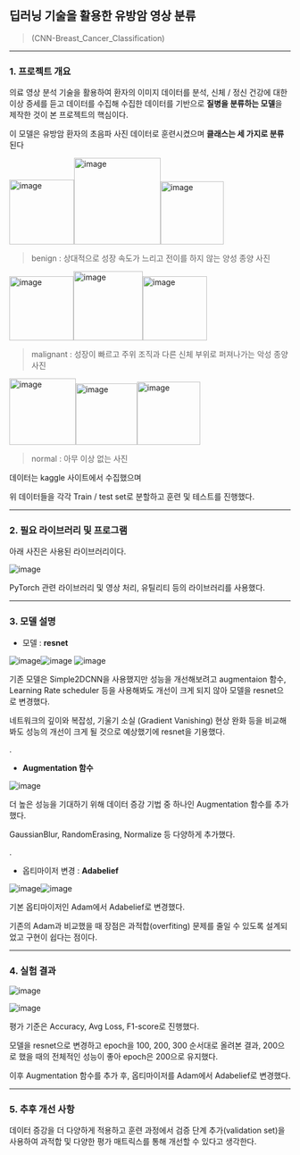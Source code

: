 ##  딥러닝 기술을 활용한 유방암 영상 분류
> (CNN-Breast_Cancer_Classification)
---

### 1. 프로젝트 개요
   
의료 영상 분석 기술을 활용하여 환자의 이미지 데이터를 분석, 신체 / 정신 건강에 대한 이상 증세를 듣고 데이터를 수집해 수집한 데이터를 기반으로 **질병을 분류하는 모델**을 제작한 것이 본 프로젝트의 핵심이다.

이 모델은 유방암 환자의 초음파 사진 데이터로 훈련시켰으며 **클래스는 세 가지로 분류**된다 


<img width="116" alt="image" src="https://github.com/ShinBangHo/CNN-Breast_Cancer_Classification/assets/164139725/cd686558-4f3e-4fe7-a731-7194a9273358"><img width="155" alt="image" src="https://github.com/ShinBangHo/CNN-Breast_Cancer_Classification/assets/164139725/5397253c-47ac-46b6-b5ce-bb719da994a8"><img width="113" alt="image" src="https://github.com/ShinBangHo/CNN-Breast_Cancer_Classification/assets/164139725/149eb458-e2ea-4d13-a165-cb268f7049f0">

> benign : 상대적으로 성장 속도가 느리고 전이를 하지 않는 양성 종양 사진

<img width="115" alt="image" src="https://github.com/ShinBangHo/CNN-Breast_Cancer_Classification/assets/164139725/560dd063-0396-4eab-bd5f-92ecf6ef090d"><img width="124" alt="image" src="https://github.com/ShinBangHo/CNN-Breast_Cancer_Classification/assets/164139725/93cc4cb4-9abc-4a01-ab11-9935b24f1495"><img width="115" alt="image" src="https://github.com/ShinBangHo/CNN-Breast_Cancer_Classification/assets/164139725/bdc5003f-4c35-4aa5-bf9d-e6b66ecae8d9">

> malignant : 성장이 빠르고 주위 조직과 다른 신체 부위로 퍼져나가는 악성 종양 사진

<img width="119" alt="image" src="https://github.com/ShinBangHo/CNN-Breast_Cancer_Classification/assets/164139725/a25cd535-7b9e-4372-8726-e631c65ca4cd"><img width="110" alt="image" src="https://github.com/ShinBangHo/CNN-Breast_Cancer_Classification/assets/164139725/f7f5bc43-56bc-433a-8061-c0594c181ac1"><img width="113" alt="image" src="https://github.com/ShinBangHo/CNN-Breast_Cancer_Classification/assets/164139725/33518e0f-f298-4337-a0b5-ac1facf7450f">

> normal : 아무 이상 없는 사진

데이터는 kaggle 사이트에서 수집했으며

위 데이터들을 각각 Train / test set로 분할하고 훈련 및 테스트를 진행했다.

---

### 2. 필요 라이브러리 및 프로그램

아래 사진은 사용된 라이브러리이다.

![image](https://github.com/ShinBangHo/CNN-Breast_Cancer_Classification/assets/164139725/ad3c30ef-98e7-482f-ba76-101bc102fbae)

PyTorch 관련 라이브러리 및 영상 처리, 유틸리티 등의 라이브러리를 사용했다.  

---

### 3. 모델 설명

+ 모델 : **resnet**

![image](https://github.com/ShinBangHo/CNN-Breast_Cancer_Classification/assets/164139725/198ccac9-b20a-4e2b-827a-4fdab74851ad)![image](https://github.com/ShinBangHo/CNN-Breast_Cancer_Classification/assets/164139725/441ab539-8d5d-4f9c-ad3d-34b7e22f1557)
![image](https://github.com/ShinBangHo/CNN-Breast_Cancer_Classification/assets/164139725/2310f4f8-7994-48f1-be7d-6c1d816d3094)

기존 모델은 Simple2DCNN을 사용했지만 성능을 개선해보려고 augmentaion 함수, Learning Rate scheduler 등을 사용해봐도 개선이 크게 되지 않아 모델을 resnet으로 변경했다.

네트워크의 깊이와 복잡성, 기울기 소실 (Gradient Vanishing) 현상 완화 등을 비교해봐도 성능의 개선이 크게 될 것으로 예상했기에 resnet을 기용했다. 

.

+ **Augmentation 함수**

![image](https://github.com/ShinBangHo/CNN-Breast_Cancer_Classification/assets/164139725/17e89d2a-61dd-47eb-94b5-1b306698e395)


더 높은 성능을 기대하기 위해 데이터 증강 기법 중 하나인 Augmentation 함수를 추가했다.

GaussianBlur, RandomErasing, Normalize 등 다양하게 추가했다.

.

+ 옵티마이저 변경 : **Adabelief**

![image](https://github.com/ShinBangHo/CNN-Breast_Cancer_Classification/assets/164139725/0fdf2f45-6695-44e9-b518-83fa6192f145)![image](https://github.com/ShinBangHo/CNN-Breast_Cancer_Classification/assets/164139725/ab7f20fa-c787-41fc-bcf1-b9f5d5978749)

기본 옵티마이저인 Adam에서 Adabelief로 변경했다.

기존의 Adam과 비교했을 때 장점은 과적합(overfiting) 문제를 줄일 수 있도록 설계되었고 구현이 쉽다는 점이다.

---

### 4. 실험 결과

![image](https://github.com/ShinBangHo/CNN-Breast_Cancer_Classification/assets/164139725/38e4f08f-9a84-4d9d-8ad7-6ee617bd551a)


![image](https://github.com/ShinBangHo/CNN-Breast_Cancer_Classification/assets/164139725/ee64a987-ffa3-4525-bbf9-058044896274)

평가 기준은 Accuracy, Avg Loss, F1-score로 진행했다.

모델을 resnet으로 변경하고 epoch을 100, 200, 300 순서대로 올려본 결과, 200으로 했을 때의 전체적인 성능이 좋아 epoch은 200으로 유지했다.

이후 Augmentation 함수를 추가 후, 옵티마이저를 Adam에서 Adabelief로 변경했다.

---

### 5. 추후 개선 사항

데이터 증강을 더 다양하게 적용하고 훈련 과정에서 검증 단계 추가(validation set)을 사용하여 과적합 및 다양한 평가 매트릭스를 통해 개선할 수 있다고 생각한다.
